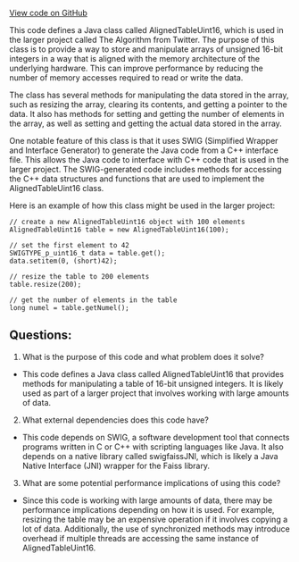 [View code on GitHub](https://github.com/misbahsy/the-algorithm/ann/src/main/java/com/twitter/ann/faiss/swig/AlignedTableUint16.java)

This code defines a Java class called AlignedTableUint16, which is used in the larger project called The Algorithm from Twitter. The purpose of this class is to provide a way to store and manipulate arrays of unsigned 16-bit integers in a way that is aligned with the memory architecture of the underlying hardware. This can improve performance by reducing the number of memory accesses required to read or write the data.

The class has several methods for manipulating the data stored in the array, such as resizing the array, clearing its contents, and getting a pointer to the data. It also has methods for setting and getting the number of elements in the array, as well as setting and getting the actual data stored in the array.

One notable feature of this class is that it uses SWIG (Simplified Wrapper and Interface Generator) to generate the Java code from a C++ interface file. This allows the Java code to interface with C++ code that is used in the larger project. The SWIG-generated code includes methods for accessing the C++ data structures and functions that are used to implement the AlignedTableUint16 class.

Here is an example of how this class might be used in the larger project:

```
// create a new AlignedTableUint16 object with 100 elements
AlignedTableUint16 table = new AlignedTableUint16(100);

// set the first element to 42
SWIGTYPE_p_uint16_t data = table.get();
data.setitem(0, (short)42);

// resize the table to 200 elements
table.resize(200);

// get the number of elements in the table
long numel = table.getNumel();
```
## Questions: 
 1. What is the purpose of this code and what problem does it solve?
- This code defines a Java class called AlignedTableUint16 that provides methods for manipulating a table of 16-bit unsigned integers. It is likely used as part of a larger project that involves working with large amounts of data.

2. What external dependencies does this code have?
- This code depends on SWIG, a software development tool that connects programs written in C or C++ with scripting languages like Java. It also depends on a native library called swigfaissJNI, which is likely a Java Native Interface (JNI) wrapper for the Faiss library.

3. What are some potential performance implications of using this code?
- Since this code is working with large amounts of data, there may be performance implications depending on how it is used. For example, resizing the table may be an expensive operation if it involves copying a lot of data. Additionally, the use of synchronized methods may introduce overhead if multiple threads are accessing the same instance of AlignedTableUint16.
